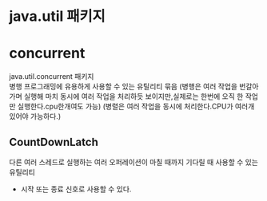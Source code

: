 # java.util 패키지

# concurrent
java.util.concurrent 패키지  
병행 프로그래밍에 유용하게 사용할 수 있는 유틸리티 묶음 
(병행은 여러 작업을 번갈아 가며 실행해 마치 동시에 여러 작업을 처리하듯 보이지만,실제로는 한번에 오직 한 작업만 실행한다.cpu한개여도 가능)
(병렬은 여러 작업을 동시에 처리한다.CPU가 여러개 있어야 가능하다.)

## CountDownLatch
다른 여러 스레드로 실행하는 여러 오퍼레이션이 마칠 때까지 기다릴 때 사용할 수 있는 유틸리티  
* 시작 또는 종료 신호로 사용할 수 있다.